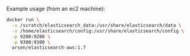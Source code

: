 Example usage (from an ec2 machine):
```sh
docker run \
  -v /scratch/elasticsearch_data:/usr/share/elasticsearch/data \
  -v /home/elasticsearch/config:/usr/share/elasticsearch/config \
  -p 9200:9200 \
  -p 9300:9300 \
  arsen/elasticsearch-aws:1.7
```
